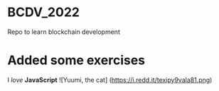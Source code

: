 # BCDV_2022
Repo to learn blockchain development
# Added some exercises
I *love* __JavaScript__ 
![Yuumi, the cat] (https://i.redd.it/texipy9vala81.png)